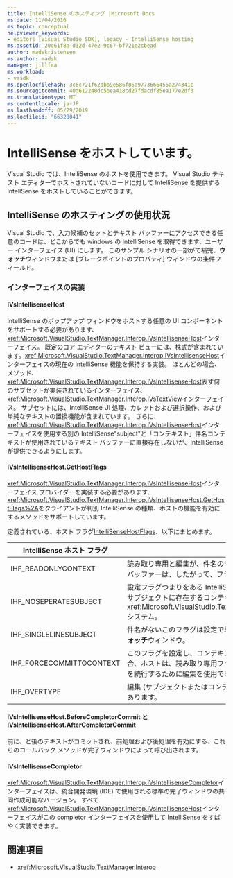 ```yaml
---
title: IntelliSense のホスティング |Microsoft Docs
ms.date: 11/04/2016
ms.topic: conceptual
helpviewer_keywords:
- editors [Visual Studio SDK], legacy - IntelliSense hosting
ms.assetid: 20c61f8a-d32d-47e2-9c67-bf721e2cbead
author: madskristensen
ms.author: madsk
manager: jillfra
ms.workload:
- vssdk
ms.openlocfilehash: 3c6c721f62dbb9e586f85a9773666456a274341c
ms.sourcegitcommit: 40d612240dc5bea418cd27fdacdf85ea177e2df3
ms.translationtype: MT
ms.contentlocale: ja-JP
ms.lasthandoff: 05/29/2019
ms.locfileid: "66328041"
---
```

# <a name="intellisense-hosting"></a>IntelliSense をホストしています。
Visual Studio では、IntelliSense のホストを使用できます。 Visual Studio テキスト エディターでホストされていないコードに対して IntelliSense を提供する IntellSense をホストしていることができます。

## <a name="intellisense-hosting-usage"></a>IntelliSense のホスティングの使用状況
 Visual Studio で、入力候補のセットとテキスト バッファーにアクセスできる任意のコードは、どこからでも windows の IntelliSense を取得できます、ユーザー インターフェイス (UI) にします。 このサンプル シナリオの一部がで補完、**ウォッチ**ウィンドウまたは [ブレークポイントのプロパティ] ウィンドウの条件フィールド。

### <a name="implementation-interfaces"></a>インターフェイスの実装

#### <a name="ivsintellisensehost"></a>IVsIntellisenseHost
 IntelliSense のポップアップ ウィンドウをホストする任意の UI コンポーネントをサポートする必要があります、<xref:Microsoft.VisualStudio.TextManager.Interop.IVsIntellisenseHost>インターフェイス。 既定のコア エディターのテキスト ビューには、株式が含まれています。<xref:Microsoft.VisualStudio.TextManager.Interop.IVsIntellisenseHost>インターフェイスの現在の IntelliSense 機能を保持する実装。 ほとんどの場合、メソッド、<xref:Microsoft.VisualStudio.TextManager.Interop.IVsIntellisenseHost>表す何のサブセットが実装されているインターフェイス、<xref:Microsoft.VisualStudio.TextManager.Interop.IVsTextView>インターフェイス。 サブセットには、IntelliSense UI 処理、カレットおよび選択操作、および単純なテキストの置換機能が含まれています。 さらに、<xref:Microsoft.VisualStudio.TextManager.Interop.IVsIntellisenseHost>インターフェイスを使用する別の IntelliSense"subject"と「コンテキスト」件名コンテキストが使用されているテキスト バッファーに直接存在しないが、IntelliSense が提供できるようにします。

#### <a name="ivsintellisensehostgethostflags"></a>IVsIntellisenseHost.GetHostFlags
 <xref:Microsoft.VisualStudio.TextManager.Interop.IVsIntellisenseHost>インターフェイス プロバイダーを実装する必要があります、<xref:Microsoft.VisualStudio.TextManager.Interop.IVsIntellisenseHost.GetHostFlags%2A>をクライアントが判別 IntelliSense の種類、ホストの機能を有効にするメソッドをサポートしています。

 定義されている、ホスト フラグ[IntelliSenseHostFlags](../extensibility/intellisensehostflags.md)、以下にまとめます。

|IntelliSense ホスト フラグ|説明|
|----------------------------|-----------------|
|IHF_READONLYCONTEXT|読み取り専用と編集が、件名のテキスト内でのみが発生したコンテキスト バッファーは、したがって、フラグを設定します。|
|IHF_NOSEPERATESUBJECT|設定フラグつまりをある IntelliSense の別のサブジェクトはありません。 サブジェクトに存在するコンテキスト バッファーなど、従来の<xref:Microsoft.VisualStudio.TextManager.Interop.IVsTextView>IntelliSense システム。|
|IHF_SINGLELINESUBJECT|件名がないこのフラグは設定で単一行の編集のようにできる、複数の行、**ウォッチ**ウィンドウ。|
|IHF_FORCECOMMITTOCONTEXT|このフラグを設定し、コンテキスト バッファーを更新する必要がある場合、ホストは、読み取り専用フラグが無視されるコンテキスト バッファーを続行するために編集を使用できます。|
|IHF_OVERTYPE|編集 (サブジェクトまたはコンテキスト) では、上書きモードで行う必要があります。|

#### <a name="ivsintellisensehostbeforecompletorcommit-and-ivsintellisensehostaftercompletorcommit"></a>IVsIntellisenseHost.BeforeCompletorCommit と IVsIntellisenseHost.AfterCompletorCommit
 前に、と後のテキストがコミットされ、前処理および後処理を有効にする、これらのコールバック メソッドが完了ウィンドウによって呼び出されます。

#### <a name="ivsintellisensecompletor"></a>IVsIntellisenseCompletor
 <xref:Microsoft.VisualStudio.TextManager.Interop.IVsIntellisenseCompletor>インターフェイスは、統合開発環境 (IDE) で使用される標準の完了ウィンドウの共同作成可能なバージョン。 すべて<xref:Microsoft.VisualStudio.TextManager.Interop.IVsIntellisenseHost>インターフェイスがこの completor インターフェイスを使用して IntelliSense をすばやく実装できます。

## <a name="see-also"></a>関連項目
- <xref:Microsoft.VisualStudio.TextManager.Interop>